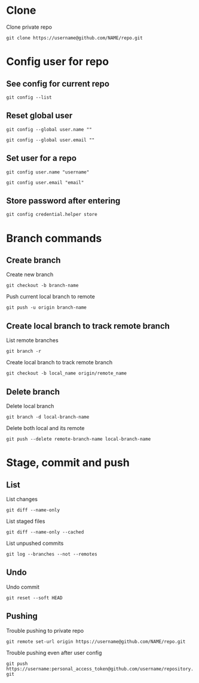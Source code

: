 # Clone

Clone private repo

`git clone https://username@github.com/NAME/repo.git`

# Config user for repo

## See config for current repo

`git config --list`

## Reset global user

 `git config --global user.name ""`
 
`git config --global user.email ""`

## Set user for a repo

`git config user.name "username"`

`git config user.email "email"`

## Store password after entering

`git config credential.helper store`

# Branch commands

## Create branch

Create new branch

`git checkout -b branch-name`

Push current local branch to remote

`git push -u origin branch-name`

## Create local branch to track remote branch

List remote branches

`git branch -r`

Create local branch to track remote branch

`git checkout -b local_name origin/remote_name`

## Delete branch

Delete local branch

`git branch -d local-branch-name`

Delete both local and its remote

`git push --delete remote-branch-name local-branch-name`

# Stage, commit and push

## List

List changes

`git diff --name-only`

List staged files

`git diff --name-only --cached`

List unpushed commits

`git log --branches --not --remotes`

## Undo

Undo commit

`git reset --soft HEAD`

## Pushing

Trouble pushing to private repo

`git remote set-url origin https://username@github.com/NAME/repo.git`

Trouble pushing even after user config

`git push https://username:personal_access_token@github.com/username/repository.git`
